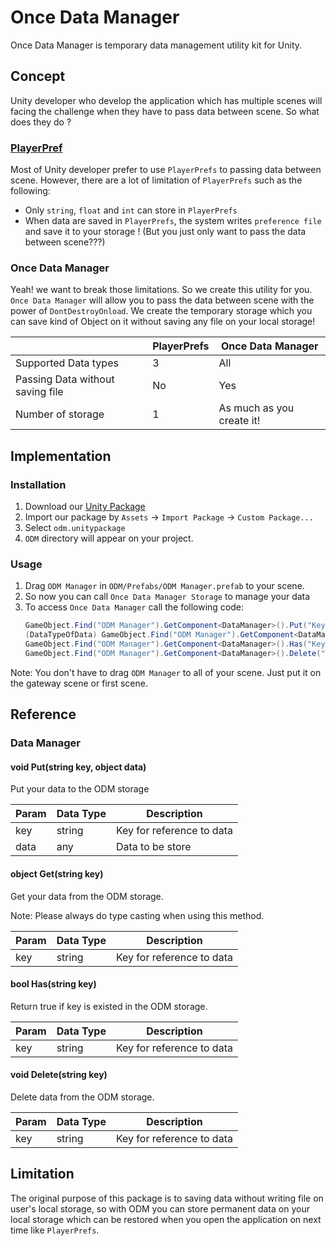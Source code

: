 # Once Data Manager

Once Data Manager is temporary data management utility kit for Unity.

## Concept

Unity developer who develop the application which has multiple scenes will facing the challenge when they have to pass data between scene. So what does they do ?

### [PlayerPref](https://docs.unity3d.com/ScriptReference/PlayerPrefs.html)

Most of Unity developer prefer to use `PlayerPrefs` to passing data between scene. However, there are a lot of limitation of `PlayerPrefs` such as the following:

- Only `string`, `float` and `int` can store in `PlayerPrefs`
- When data are saved in `PlayerPrefs`, the system writes `preference file` and save it to your storage ! (But you just only want to pass the data between scene???)

### Once Data Manager

Yeah! we want to break those limitations. So we create this utility for you. `Once Data Manager` will allow you to pass the data between scene with the power of `DontDestroyOnload`. We create the temporary storage which you can save kind of Object on it without saving any file on your local storage!

| | PlayerPrefs | Once Data Manager |
|---|---|---|
| Supported Data types | 3 | All |
| Passing Data without saving file | No | Yes |
| Number of storage | 1 | As much as you create it! |

## Implementation

### Installation

1. Download our [Unity Package](https://github.com/ReiiYuki/once-data-manager/releases/tag/1.0.0)
2. Import our package by `Assets` -> `Import Package` -> `Custom Package...`
3. Select `odm.unitypackage`
3. `ODM` directory will appear on your project.

### Usage

1. Drag `ODM Manager` in `ODM/Prefabs/ODM Manager.prefab` to your scene.
2. So now you can call `Once Data Manager Storage` to manage your data
3. To access `Once Data Manager` call the following code:
	```cs
	GameObject.Find("ODM Manager").GetComponent<DataManager>().Put("Key", data); // To Add
	(DataTypeOfData) GameObject.Find("ODM Manager").GetComponent<DataManager>().Get("Key"); // To Get your data
	GameObject.Find("ODM Manager").GetComponent<DataManager>().Has("Key"); // To Check if key is existed
	GameObject.Find("ODM Manager").GetComponent<DataManager>().Delete("Key"); // To Delete data from Key
	```

Note: You don't have to drag `ODM Manager` to all of your scene. Just put it on the gateway scene or first scene.

## Reference

### Data Manager

#### void Put(string key, object data)

Put your data to the ODM storage

| Param | Data Type | Description |
|---|---|---|
| key | string | Key for reference to data |
| data | any | Data to be store |

#### object Get(string key)

Get your data from the ODM storage.

Note: Please always do type casting when using this method.

| Param | Data Type | Description |
|---|---|---|
| key | string | Key for reference to data |

#### bool Has(string key)

Return true if key is existed in the ODM storage.

| Param | Data Type | Description |
|---|---|---|
| key | string | Key for reference to data |

#### void Delete(string key)

Delete data from the ODM storage.

| Param | Data Type | Description |
|---|---|---|
| key | string | Key for reference to data |

## Limitation

The original purpose of this package is to saving data without writing file on user's local storage, so with ODM you can store permanent data on your local storage which can be restored when you open the application on next time like `PlayerPrefs`.
